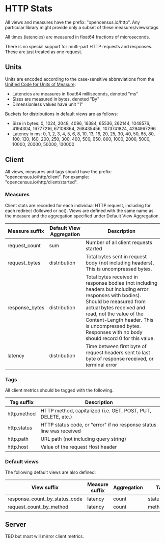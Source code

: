 # HTTP Stats

All views and measures have the prefix: "opencensus.io/http". Any particular library might provide only a subset of these measures/views/tags.

All times (latencies) are measured in float64 fractions of microseconds.

There is no special support for multi-part HTTP requests and responses. These are just treated as one request.

## Units

Units are encoded according to the case-sensitive abbreviations from the [Unified Code for Units of Measure](http://unitsofmeasure.org/ucum.html):

* Latencies are measures in float64 milliseconds, denoted "ms"
* Sizes are measured in bytes, denoted "By"
* Dimensionless values have unit "1"

Buckets for distributions in default views are as follows:

* Size in bytes: 0, 1024, 2048, 4096, 16384, 65536, 262144, 1048576, 4194304, 16777216, 67108864, 268435456, 1073741824, 4294967296
* Latency in ms: 0, 1, 2, 3, 4, 5, 6, 8, 10, 13, 16, 20, 25, 30, 40, 50, 65, 80, 100, 130, 160, 200, 250, 300, 400, 500, 650, 800, 1000, 2000, 5000, 10000, 20000, 50000, 100000

## Client

All views, measures and tags should have the prefix: "opencensus.io/http/client". For example: "opencensus.io/http/client/started".

### Measures

Client stats are recorded for each individual HTTP request, including for each redirect (followed or not). 
Views are defined with the same name as the measure and the aggregation specified under Default View Aggregation.

| Measure suffix | Default View Aggregation | Description                                                                                                                                                                                                                                                                                       |
|----------------|--------------------------|---------------------------------------------------------------------------------------------------------------------------------------------------------------------------------------------------------------------------------------------------------------------------------------------------|
| request_count  | sum                      | Number of all client requests started                                                                                                                                                                                                                                                             |
| request_bytes  | distribution             | Total bytes sent in request body (not including headers). This is uncompressed bytes.                                                                                                                                                                                                             |
| response_bytes | distribution             | Total bytes received in response bodies (not including headers but including error responses with bodies). Should be measured from actual bytes received and read, not the value of the Content-Length header. This is uncompressed bytes. Responses with no body should record 0 for this value. |
| latency        | distribution             | Time between first byte of request headers sent to last byte of response received, or terminal error                                                                                                                                                                                              |

### Tags

All client metrics should be tagged with the following.

| Tag suffix  | Description                                                          |
|-------------|----------------------------------------------------------------------|
| http.method | HTTP method, capitalized (i.e. GET, POST, PUT, DELETE, etc.)         |
| http.status | HTTP status code, or "error" if no response status line was received |
| http.path   | URL path (not including query string)                                |
| http.host   | Value of the request Host header                                     |

### Default views

The following default views are also defined:

| View suffix                   | Measure suffix | Aggregation | Tags        |
|-------------------------------|----------------|-------------|-------------|
| response_count_by_status_code | latency        | count       | status_code |
| request_count_by_method       | latency        | count       | method      |

## Server

TBD but most will mirror client metrics.
